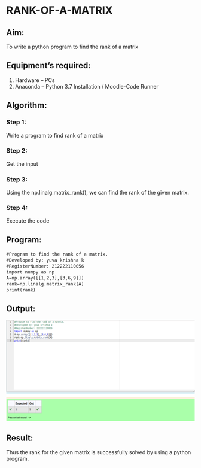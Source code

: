 # RANK-OF-A-MATRIX
## Aim:
To write a python program to find the rank of a matrix
## Equipment’s required:
1. 	Hardware – PCs
2. 	Anaconda – Python 3.7 Installation / Moodle-Code Runner
## Algorithm:
### Step 1: 
Write a program to find rank of a matrix
### Step 2: 
Get the input
### Step 3: 
Using the np.linalg.matrix_rank(), we can find the rank of the given matrix.
### Step 4: 
Execute the code
## Program:
```
#Program to find the rank of a matrix.
#Developed by: yuva krishna k
#RegisterNumber: 212222110056
import numpy as np
A=np.array([[1,2,3],[3,6,9]])
rank=np.linalg.matrix_rank(A)
print(rank)
```
## Output:
![output](./maexp2.png)
## Result:
Thus the rank for the given matrix is successfully solved by  using a python program.

